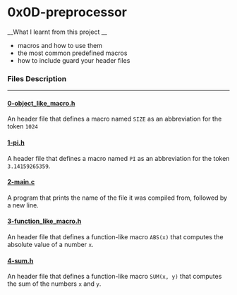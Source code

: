 # 0x0D-preprocessor


__What I learnt from this project __

- macros and how to use them
- the most common predefined macros
- how to include guard your header files

### Files Description

---

#### [0-object_like_macro.h](https://github.com/Akingbade675/alx-low_level_programming/0x0D-preprocessor/0-object_like_macro.h)

An header file that defines a macro named `SIZE` as an abbreviation for the token `1024`


#### [1-pi.h](https://github.com/Akingbade675/alx-low_level_programming/0x0D-preprocessor/1-pi.h)

A header file that defines a macro named `PI` as an abbreviation for the token `3.14159265359`.


#### [2-main.c](https://github.com/Akingbade675/alx-low_level_programming/0x0D-preprocessor/2-main.c)

A program that prints the name of the file it was compiled from, followed by a new line.


#### [3-function_like_macro.h](https://github.com/Akingbade675/alx-low_level_programming/0x0D-preprocessor/3-function_like_macro.h)

An header file that defines a function-like macro `ABS(x)` that computes the absolute value of a number `x`.


#### [4-sum.h](https://github.com/Akingbade675/alx-low_level_programming/0x0D-preprocessor/4-sum.h)

An header file that defines a function-like macro `SUM(x, y)` that computes the sum of the numbers `x` and `y`.



